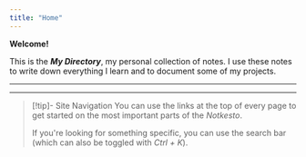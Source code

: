 ```yaml
---
title: "Home"
---
```


**Welcome!**

This is the _**My Directory**_, my personal collection of notes. I use these notes to write down everything I learn and to document some of my projects.

---

---

> [!tip]- Site Navigation
> You can use the links at the top of every page to get started on the most important parts of the _Notkesto_.
>
> If you're looking for something specific, you can use the search bar (which can also be toggled with _Ctrl + K_).

